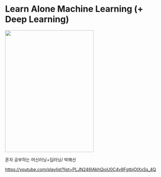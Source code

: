 # Learn Alone Machine Learning (+ Deep Learning)
<img src="https://user-images.githubusercontent.com/100292156/215307715-2d9cd367-ff37-4da4-bd02-53bd43a8dee3.png" width="290" height="400"/>

혼자 공부하는 머신러닝+딥러닝/ 박해선

https://youtube.com/playlist?list=PLJN246lAkhQjoU0C4v8FgtbjOIXxSs_4Q
